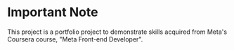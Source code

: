# **Important Note**

This project is a portfolio project to demonstrate skills acquired from Meta's Coursera course, "Meta Front-end Developer".
